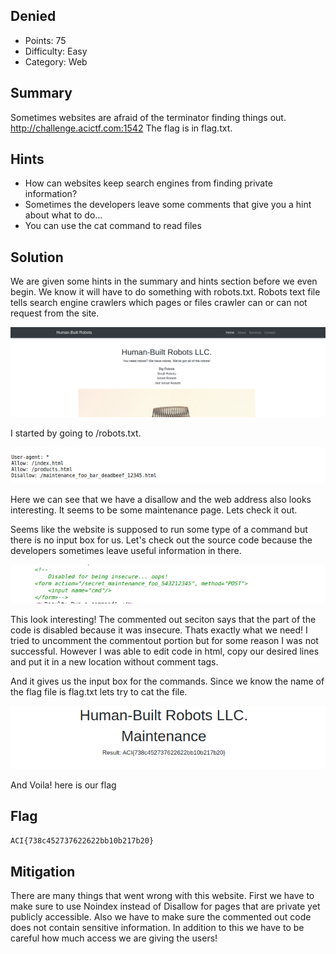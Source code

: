 ## Denied


- Points: 75
- Difficulty: Easy
- Category: Web


## Summary

Sometimes websites are afraid of the terminator finding things out. http://challenge.acictf.com:1542 The flag is in flag.txt.

## Hints

- How can websites keep search engines from finding private information?      
- Sometimes the developers leave some comments that give you a hint about what to do...	
- You can use the cat command to read files

## Solution

We are given some hints in the summary and hints section before we even begin. We know it will have to do something with robots.txt. Robots text file tells search engine crawlers which pages or files crawler can or can not request from the site.


![homepage](Denied1.png)


I started by going to /robots.txt.


![robots](Denied2.png)


Here we can see that we have a disallow and the web address also looks interesting. It seems to be some maintenance page. Lets check it out.

Seems like the website is supposed to run some type of a command but there is no input box for us. Let's check out the source code because the developers sometimes leave useful information in there.


![maintenanceSource](Denied3.png)


This look interesting! The commented out seciton says that the part of the code is disabled because it was insecure. Thats exactly what we need!
I tried to uncomment the commentout portion but for some reason I was not successful. However I was able to edit code in html, copy our desired lines and put it in a new location without comment tags.


And it gives us the input box for the commands. Since we know the name of the flag file is flag.txt lets try to cat the file.

![fileflag](Denied4.png)

And Voila! here is our flag



## Flag
`ACI{738c452737622622bb10b217b20}`

## Mitigation

There are many things that went wrong with this website. First we have to make sure to use Noindex instead of Disallow for pages that are private yet publicly accessible. Also we have to make sure the commented out code does not contain sensitive information. In addition to this we have to be careful how much access we are giving the users!

